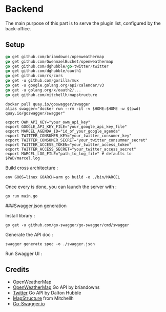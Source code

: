 # Backend

The main purpose of this part is to serve the plugin list, configured by the back-office.

## Setup

```go
go get github.com/briandowns/openweathermap
go get github.com/GwennaelBuchet/openweathermap
go get github.com/dghubble/go-twitter/twitter
go get github.com/dghubble/oauth1
go get github.com/rs/cors
go get -u github.com/gorilla/mux
go get -u google.golang.org/api/calendar/v3
go get -u golang.org/x/oauth2/...
go get github.com/mitchellh/mapstructure
```

```shell
docker pull quay.io/goswagger/swagger
alias swagger="docker run --rm -it -v $HOME:$HOME -w $(pwd) quay.io/goswagger/swagger"

export OWM_API_KEY="your_owm_api_key"
export GOOGLE_API_KEY_FILE="your_google_api_key_file"
export MARCEL_AGENDA_ID="id_of_your_google_agenda"
export TWITTER_CONSUMER_KEY="your_twitter_consumer_key"
export TWITTER_CONSUMER_SECRET="your_twitter_consummer_secret"
export TWITTER_ACCESS_TOKEN="your_twitter_access_token"
export TWITTER_ACCESS_SECRET="your_twitter_access_secret"
export MARCEL_LOG_FILE="path_to_log_file" # defaults to $PWD/marcel.log
```

Build cross architecture :

``` shell
env GOOS=linux GOARCH=arm go build -o ./bin/MARCEL
```

Once every is done, you can launch the server with :

```shell
go run main.go
```

###Swagger.json generation

Install library :
```
go get -u github.com/go-swagger/go-swagger/cmd/swagger
```

Generate the API doc :
```
swagger generate spec -o ./swagger.json
```

Run Swagger UI :



## Credits

* OpenWeatherMap
* [OpenWeatherMap](http://briandowns.github.io/openweathermap/) Go API by briandowns
* [Twitter](https://github.com/dghubble/go-twitter) Go API by Dalton Hubble
* [MapStructure](https://github.com/mitchellh/mapstructure) from Mitchellh
* [Go-Swagger.io](https://goswagger.io)